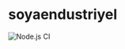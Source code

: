 # soyaendustriyel

![Node.js CI](https://github.com/kutsan/soyaendustriyel/workflows/Node.js%20CI/badge.svg?branch=master)
